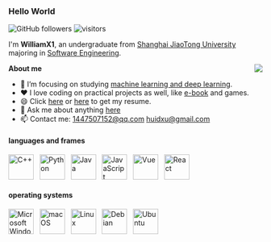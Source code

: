 <!--
**WilliamX1/WilliamX1** is a ✨ _special_ ✨ repository because its `README.md` (this file) appears on your GitHub profile.

Here are some ideas to get you started:

- 🔭 I’m currently working on ...
- 🌱 I’m currently learning ...
- 👯 I’m looking to collaborate on ...
- 🤔 I’m looking for help with ...
- 💬 Ask me about ...
- 📫 How to reach me: ...
- 😄 Pronouns: ...
- ⚡ Fun fact: ...
-->

### Hello World
![GitHub followers](https://img.shields.io/github/followers/WilliamX1?style=social)
![visitors](https://visitor-badge.glitch.me/badge?page_id=WilliamX1)

I'm **WilliamX1**, an undergraduate from [Shanghai JiaoTong University](http://en.sjtu.edu.cn/) majoring in [Software Engineering](http://www.se.sjtu.edu.cn/).

<img align='right' src="https://github-readme-stats.vercel.app/api/top-langs/?username=WilliamX1&langs_count=8&theme=algolia"/>
     
**About me**

- 👯 I’m focusing on studying [machine learning and deep learning](https://github.com/WilliamX1/machine-learning).
- ❤️ I love coding on practical projects as well, like [e-book](https://github.com/WilliamX1/bookstore) and games.
- 😄 Click [here](https://github.com/WilliamX1/WilliamX1/tree/main/CV/CV.pdf) or [here](https://github.com/WilliamX1/WilliamX1/blob/main/CV-1/CV.pdf) to get my resume.
- 💬 Ask me about anything [here](https://github.com/WilliamX1/WilliamX1/issues)
- 📫 Contact me: <1447507152@qq.com> <huidxu@gmail.com>

<h4>languages and frames</h4>
<div>
     <img src="https://edent.github.io/SuperTinyIcons/images/svg/cplusplus.svg" width="50" title="C++"/> &nbsp;
     <img src="https://edent.github.io/SuperTinyIcons/images/svg/python.svg" width="50" title="Python" /> &nbsp;
     <img src="https://edent.github.io/SuperTinyIcons/images/svg/java.svg" width="50" title="Java" /> &nbsp;
     <img src="https://edent.github.io/SuperTinyIcons/images/svg/javascript.svg" width="50" title="JavaScript" /> &nbsp;
     <img src="https://edent.github.io/SuperTinyIcons/images/svg/vue.svg" width="50" title="Vue" /> &nbsp;
     <img src="https://edent.github.io/SuperTinyIcons/images/svg/react.svg" width="50" title="React" /> &nbsp;
  </tr>
</div>
<h4>operating systems</h4>
<div>
     <img src="https://edent.github.io/SuperTinyIcons/images/svg/windows.svg" width="50" title="Microsoft Windows" /> &nbsp;
     <img src="https://edent.github.io/SuperTinyIcons/images/svg/macos.svg" width="50" title="macOS"/> &nbsp;
     <img src="https://edent.github.io/SuperTinyIcons/images/svg/linux.svg" width="50" title="Linux" /> &nbsp;
     <img src="https://edent.github.io/SuperTinyIcons/images/svg/debian.svg" width="50" title="Debian"/> &nbsp;
     <img src="https://edent.github.io/SuperTinyIcons/images/svg/ubuntu.svg" width="50" title="Ubuntu" /> &nbsp;
</div>
